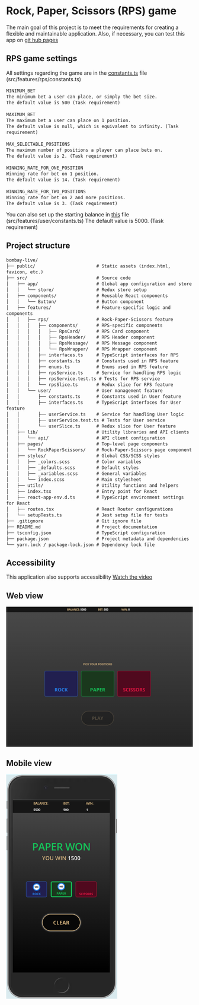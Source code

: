# Rock, Paper, Scissors (RPS) game

The main goal of this project is to meet the requirements for creating a flexible and maintainable application.
Also, if necessary, you can test this app on [git hub pages](https://viktoriukhlin.github.io/bombay-live/)

## RPS game settings
All settings regarding the game are in the [constants.ts](https://github.com/ViktorIukhlin/bombay-live/blob/main/src/features/rps/constants.ts) file (src/features/rps/constants.ts)

```
MINIMUM_BET
The minimum bet a user can place, or simply the bet size. 
The default value is 500 (Task requirement)

MAXIMUM_BET
The maximum bet a user can place on 1 position. 
The default value is null, which is equivalent to infinity. (Task requirement)

MAX_SELECTABLE_POSITIONS
The maximum number of positions a player can place bets on. 
The default value is 2. (Task requirement)

WINNING_RATE_FOR_ONE_POSITION 
Winning rate for bet on 1 position. 
The default value is 14. (Task requirement)

WINNING_RATE_FOR_TWO_POSITIONS 
Winning rate for bet on 2 and more positions. 
The default value is 3. (Task requirement)
```
You can also set up the starting balance in [this](https://github.com/ViktorIukhlin/bombay-live/blob/main/src/features/user/constants.ts) file (src/features/user/constants.ts)
The default value is 5000. (Task requirement)

## Project structure
```
bombay-live/
├── public/                       # Static assets (index.html, favicon, etc.)
├── src/                          # Source code
│   ├── app/                      # Global app configuration and store
│   │   └── store/                # Redux store setup
│   ├── components/               # Reusable React components
│   │   └── Button/               # Button component
│   ├── features/                 # Feature-specific logic and components
│   │   ├── rps/                  # Rock-Paper-Scissors feature
│   │   │   ├── components/       # RPS-specific components
│   │   │   │   ├── RpsCard/      # RPS Card component
│   │   │   │   ├── RpsHeader/    # RPS Header component
│   │   │   │   ├── RpsMessage/   # RPS Message component
│   │   │   │   └── RpsWrapper/   # RPS Wrapper component
│   │   │   ├── interfaces.ts     # TypeScript interfaces for RPS
│   │   │   ├── constants.ts      # Constants used in RPS feature
│   │   │   ├── enums.ts          # Enums used in RPS feature
│   │   │   ├── rpsService.ts     # Service for handling RPS logic
│   │   │   ├── rpsService.test.ts # Tests for RPS service
│   │   │   └── rpsSlice.ts       # Redux slice for RPS feature
│   │   └── user/                 # User management feature
│   │       ├── constants.ts      # Constants used in User feature
│   │       ├── interfaces.ts     # TypeScript interfaces for User feature
│   │       ├── userService.ts    # Service for handling User logic
│   │       ├── userService.test.ts # Tests for User service
│   │       └── userSlice.ts      # Redux slice for User feature
│   ├── lib/                      # Utility libraries and API clients
│   │   └── api/                  # API client configuration
│   ├── pages/                    # Top-level page components
│   │   └── RockPaperScissors/    # Rock-Paper-Scissors page component
│   ├── styles/                   # Global CSS/SCSS styles
│   │   ├── _colors.scss          # Color variables
│   │   ├── _defaults.scss        # Default styles
│   │   ├── _variables.scss       # General variables
│   │   └── index.scss            # Main stylesheet
│   ├── utils/                    # Utility functions and helpers
│   ├── index.tsx                 # Entry point for React
│   ├── react-app-env.d.ts        # TypeScript environment settings for React
│   ├── routes.tsx                # React Router configurations
│   └── setupTests.ts             # Jest setup file for tests
├── .gitignore                    # Git ignore file
├── README.md                     # Project documentation
├── tsconfig.json                 # TypeScript configuration
├── package.json                  # Project metadata and dependencies
└── yarn.lock / package-lock.json # Dependency lock file
```
## Accessibility
This application also supports accessibility
[Watch the video](https://drive.google.com/file/d/1RY1HGftGYvGDd3MqQZAZQhbjM6aHZYK1/view?usp=sharing)

## Web view
<p align='left'>
    <img src='https://github.com/ViktorIukhlin/bombay-live/blob/main/documentation/2.png' width='600' alt='web view'>
</p>

## Mobile view
<p align='left'>
    <img src='https://github.com/ViktorIukhlin/bombay-live/blob/main/documentation/1.png' width='300' alt='mobile view'>
</p>